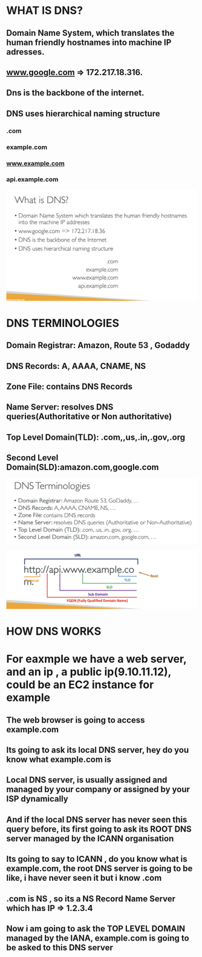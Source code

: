 # WHAT IS DNS?

## Domain Name System, which translates the human friendly hostnames into machine IP adresses.

## www.google.com => 172.217.18.316.

## Dns is the backbone of the internet.

## DNS uses hierarchical naming structure

### .com

### example.com

### www.example.com

### api.example.com

[![Slide 1](../Slides/Slide1.png)](../Slides/Slide1.png)

# DNS TERMINOLOGIES

## Domain Registrar: Amazon, Route 53 , Godaddy

## DNS Records: A, AAAA, CNAME, NS

## Zone File: contains DNS Records

## Name Server: resolves DNS queries(Authoritative or Non authoritative)

## Top Level Domain(TLD): .com,,us,.in,.gov,.org

## Second Level Domain(SLD):amazon.com,google.com

[![Slide 2](../Slides/Slide2.png)](../Slides/Slide2.png)

[![Slide 3](../Slides/Slide3.png)](../Slides/Slide3.png)

# HOW DNS WORKS

# For eaxmple we have a web server, and an ip , a public ip(9.10.11.12), could be an EC2 instance for example

## The web browser is going to access example.com

## Its going to ask its local DNS server, hey do you know what example.com is

## Local DNS server, is usually assigned and managed by your company or assigned by your ISP dynamically

## And if the local DNS server has never seen this query before, its first going to ask its ROOT DNS server managed by the ICANN organisation

## Its going to say to ICANN , do you know what is example.com, the root DNS server is going to be like, i have never seen it but i know .com

## .com is NS , so its a NS Record Name Server which has IP => 1.2.3.4

## Now i am going to ask the TOP LEVEL DOMAIN managed by the IANA, example.com is going to be asked to this DNS server
